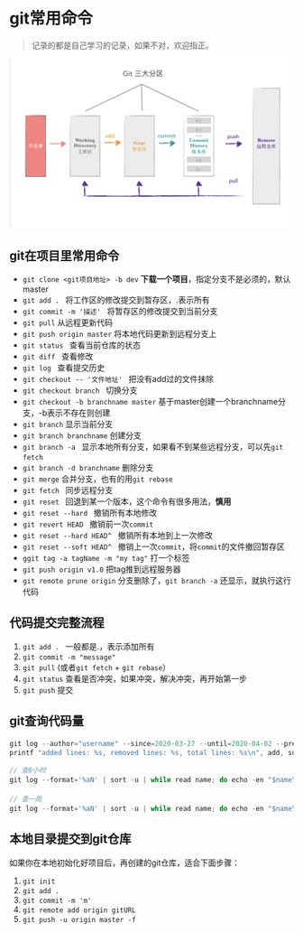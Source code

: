 # git常用命令

> 记录的都是自己学习的记录，如果不对，欢迎指正。

![image](../../assets/git/git_three_rigon.png)

## git在项目里常用命令
- `git clone <git项目地址> -b dev` **下载一个项目**，指定分支不是必须的，默认master
- `git add . ` 将工作区的修改提交到暂存区，.表示所有
- `git commit -m '描述' ` 将暂存区的修改提交到当前分支
- `git pull` 从远程更新代码
- `git push origin master` 将本地代码更新到远程分支上
- `git status ` 查看当前仓库的状态
- `git diff ` 查看修改
- `git log ` 查看提交历史
- `git checkout -- '文件地址' `  把没有add过的文件抹除
- `git checkout branch ` 切换分支
- `git checkout -b branchname master`  基于master创建一个branchname分支，-b表示不存在则创建
- `git branch`  显示当前分支
- `git branch branchname` 创建分支
- `git branch -a ` 显示本地所有分支，如果看不到某些远程分支，可以先`git fetch `
- `git branch -d branchname`  删除分支
- `git merge` 合并分支，也有的用`git rebase`
- `git fetch ` 同步远程分支
- `git reset ` 回退到某一个版本，这个命令有很多用法，**慎用**
- `git reset --hard ` 撤销所有本地修改
- `git revert HEAD ` 撤销前一次`commit`
- `git reset --hard HEAD^ ` 撤销所有本地到上一次修改
- `git reset --soft HEAD^ ` 撤销上一次`commit`，将`commit`的文件撤回暂存区
- `ggit tag -a tagName -m "my tag"` 打一个标签
- `git push origin v1.0` 把tag推到远程服务器
- `git remote prune origin` 分支删除了，`git branch -a` 还显示，就执行这行代码


## 代码提交完整流程
1. `git add . ` 一般都是.，表示添加所有
2. `git commit -m "message" `
3. `git pull` (或者`git fetch` + `git rebase`）
4. `git status` 查看是否冲突，如果冲突，解决冲突，再开始第一步
5. `git push` 提交

## git查询代码量
```js
git log --author="username" --since=2020-03-27 --until=2020-04-02 --pretty=tformat: --numstat | awk '{ add += $1; subs += $2; loc += $1 - $2 } END { 
printf "added lines: %s, removed lines: %s, total lines: %s\n", add, subs, loc }' -;
```
```js
// 查8小时
git log --format='%aN' | sort -u | while read name; do echo -en "$name\t"; git log --author="$name" --pretty=tformat: --since ==8.hour.ago --until= --numstat | awk '{ add += $1; subs += $2; loc += $1 - $2 } END { printf "added lines: %s, removed lines: %s, total lines: %s\n", add, subs, loc }' -; done

// 查一周
git log --format='%aN' | sort -u | while read name; do echo -en "$name\t"; git log --author="$name" --pretty=tformat: --since ==1.week.ago --until= --numstat | awk '{ add += $1; subs += $2; loc += $1 - $2 } END { printf "added lines: %s, removed lines: %s, total lines: %s\n", add, subs, loc }' -; done
```

## 本地目录提交到git仓库
如果你在本地初始化好项目后，再创建的git仓库，适合下面步骤：
1. `git init `
2. `git add .`
3. `git commit -m 'm'`
4. `git remote add origin gitURL`
5. `git push -u origin master -f`
